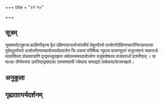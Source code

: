 +++
title = "२१ १०"

+++
## सूत्रम्
भुक्तवतोऽनुव्रज्य प्रदक्षिणीकृत्य द्वैधं दक्षिणाग्रान्दर्भान्संस्तीर्य तेषूत्तरैरपो दत्त्वोत्तरैर्दक्षिणापवर्गान्पिण्डान्दत्त्वा पूर्ववदुत्तरैरपो दत्त्वोत्तरैरुपस्थायोत्तरयोदपात्रेण त्रिः प्रसव्यं परिषिच्य न्युब्ज्य पात्राण्युत्तरं यजुरनवानं त्र्यवरार्ध्य मावर्तयित्वा प्रोक्ष्यपात्राणि द्वन्द्वमभ्युदाहृत्य सर्वतस्समवदायोत्तरेण यजुषाशेषस्य ग्रासवरार्ध्यं प्राश्नीयात् । या माध्याः पौर्णमास्या उपरिष्टाद्व्यष्टका तस्यामष्टमी ज्येष्ठया सम्पद्यते तामेकाष्टकेत्याचक्षते।
## अनुकूला

## गृह्यतात्पर्यदर्शनम्

